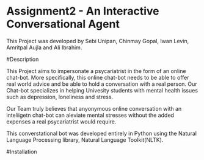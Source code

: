 # Assignment2 - An Interactive Conversational Agent

This Project was developed by Sebi Unipan, Chinmay Gopal, Iwan Levin, Amritpal Aujla and Ali Ibrahim.


#Description

This Project aims to impersonate a psycariatrist in the form of an online chat-bot. More specifically, this online chat-bot needs to be able to offer real world advice and be able to hold a conversation with a real person. Our Chat-bot specializes in helping Univesity students with mental health issues such as depression, loneliness and stress.

Our Team truly believes that anyonymous online conversation with an inteliigetn chat-bot can aleviate mental stresses without the added expenses a real psycariatrist would require. 

This converstational bot was developed entirely in Python using the Natural Language Processing library, Natural Language Toolkit(NLTK).

#Installation




